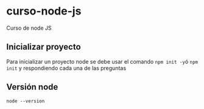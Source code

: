 # curso-node-js
Curso de node JS

## Inicializar proyecto

Para inicializar un proyecto node se debe usar el comando `npm init -y`ó `npm init` y respondiendo cada una de las preguntas

## Versión node
`node --version`

